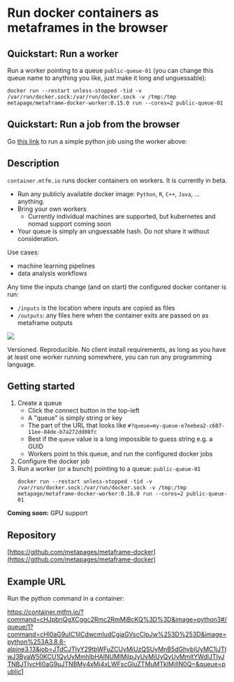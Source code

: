 # Run docker containers as metaframes in the browser


## Quickstart: Run a worker

Run a worker pointing to a queue `public-queue-01` (you can change this queue name to anything you like, just make it long and unguessable):

```
docker run --restart unless-stopped -tid -v /var/run/docker.sock:/var/run/docker.sock -v /tmp:/tmp metapage/metaframe-docker-worker:0.15.0 run --cores=2 public-queue-01
```

## Quickstart: Run a job from the browser

Go [this link](https://container.mtfm.io/?command=cHJpbnQgXCggc2Rmc2RmMiBcKQ%3D%3D&image=python3#/queue/1?command=cHl0aG9uIC1jICdwcmludCgiaGVscCIpJw%253D%253D&image=python%253A3.8.8-alpine3.13&job=JTdCJTIyY29tbWFuZCUyMiUzQSUyMnB5dGhvbiUyMC1jJTIwJ3ByaW50KCU1QyUyMmhlbHAlNUMlMjIpJyUyMiUyQyUyMmltYWdlJTIyJTNBJTIycHl0aG9uJTNBMy4xMi4xLWFscGluZTMuMTklMjIlN0Q=&queue=public1) to run a simple python job using the worker above:



## Description

`container.mtfm.io` runs docker containers on workers. It is currently in beta.

 - Run any publicly available docker image: `Python`, `R`, `C++`, `Java`, ... anything.
 - Bring your own workers
   - Currently individual machines are supported, but kubernetes and nomad support coming soon
 - Your queue is simply an unguessable hash. Do not share it without consideration.

Use cases:

 - machine learning pipelines
 - data analysis workflows

Any time the inputs change (and on start) the configured docker contaner is run:
 - `/inputs` is the location where inputs are copied as files
 - `/outputs`: any files here when the container exits are passed on as metaframe outputs


[![](https://mermaid.ink/svg/pako:eNqNkk9v2zAMxb8KoV5WwGnWdScVKFA0OezUQ3qLe1BsKlZtSZ5ENQ2SfPdRttM_u2yAAdPye-SPDzqIytcopNgG1TfwtCgdQNWpGBeowfYPvvMBtOk6eaG1LiIF36K8uLm-Xy5_Tp-znampkT_6t9vS5QYxbcZ-Fkn1aov5EGAT_C5iWJeiIeqjnM_P_-PV1lCTNlfGz2tftRhK8SylnABGexbroCz-cuv3GnZsBOP6RPGTA2azOzhO50Aexq7w4jfHM8cXqMngEw0OHbz94nkf-Jjo0_TKu5iscduz8y9qdPUQCIZXXnx8jcjcFX4nTPh8mxU7H9ohmrGAb6RajFkVISTnhhEO9j4F3oqHc_SpohRwXnnLkzFccma8xgyOE7ixHG0xZlAwHz_xOLHkmR-r_79nwstp8e6kjBuoP6JiiKzrjGtXtO8QvhfX8O9rIwphMVhlar6Mh9yhFNSgxVJILmvUKnVUitKdWJr6WhEua0M-CKlVF7EQimlXe1cJydHgWbQwiu-inVSnPyX5DNs)](https://mermaid-js.github.io/mermaid-live-editor/edit#pako:eNqNkk9v2zAMxb8KoV5WwGnWdScVKFA0OezUQ3qLe1BsKlZtSZ5ENQ2SfPdRttM_u2yAAdPye-SPDzqIytcopNgG1TfwtCgdQNWpGBeowfYPvvMBtOk6eaG1LiIF36K8uLm-Xy5_Tp-znampkT_6t9vS5QYxbcZ-Fkn1aov5EGAT_C5iWJeiIeqjnM_P_-PV1lCTNlfGz2tftRhK8SylnABGexbroCz-cuv3GnZsBOP6RPGTA2azOzhO50Aexq7w4jfHM8cXqMngEw0OHbz94nkf-Jjo0_TKu5iscduz8y9qdPUQCIZXXnx8jcjcFX4nTPh8mxU7H9ohmrGAb6RajFkVISTnhhEO9j4F3oqHc_SpohRwXnnLkzFccma8xgyOE7ixHG0xZlAwHz_xOLHkmR-r_79nwstp8e6kjBuoP6JiiKzrjGtXtO8QvhfX8O9rIwphMVhlar6Mh9yhFNSgxVJILmvUKnVUitKdWJr6WhEua0M-CKlVF7EQimlXe1cJydHgWbQwiu-inVSnPyX5DNs)

Versioned. Reproducible. No client install requirements, as long as you have at least one worker running somewhere, you can run any programming language.

## Getting started

1. Create a queue
   - Click the connect button in the top-left
   - A "queue" is simply string or key
   - The part of the URL that looks like `#?queue=my-queue-e7eebea2-c607-11ee-84de-b7a272dd08fc`
   - Best if the `queue` value is a long impossible to guess string e.g. a GUID
   - Workers point to this queue, and run the configured docker jobs
2. Configure the docker job
3. Run a worker (or a bunch) pointing to a queue: `public-queue-01`
   ```
   docker run --restart unless-stopped -tid -v /var/run/docker.sock:/var/run/docker.sock -v /tmp:/tmp metapage/metaframe-docker-worker:0.16.0 run --cores=2 public-queue-01
   ```

**Coming soon:** GPU support

## Repository
[https://github.com/metapages/metaframe-docker](https://github.com/metapages/metaframe-docker)


## Example URL

Run the python command in a container:

https://container.mtfm.io/?command=cHJpbnQgXCggc2Rmc2RmMiBcKQ%3D%3D&image=python3#/queue/1?command=cHl0aG9uIC1jICdwcmludCgiaGVscCIpJw%253D%253D&image=python%253A3.8.8-alpine3.13&job=JTdCJTIyY29tbWFuZCUyMiUzQSUyMnB5dGhvbiUyMC1jJTIwJ3ByaW50KCU1QyUyMmhlbHAlNUMlMjIpJyUyMiUyQyUyMmltYWdlJTIyJTNBJTIycHl0aG9uJTNBMy4xMi4xLWFscGluZTMuMTklMjIlN0Q=&queue=public1